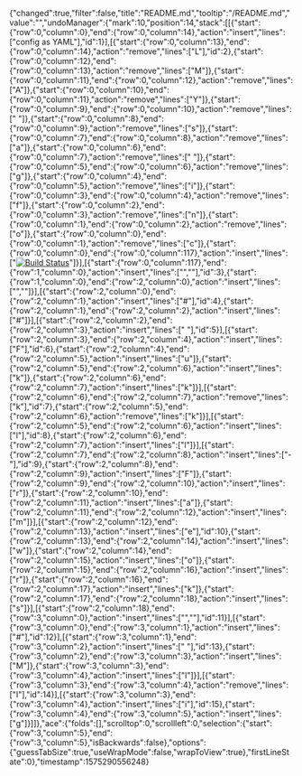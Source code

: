 {"changed":true,"filter":false,"title":"README.md","tooltip":"/README.md","value":"","undoManager":{"mark":10,"position":14,"stack":[[{"start":{"row":0,"column":0},"end":{"row":0,"column":14},"action":"insert","lines":["config as YAML"],"id":1}],[{"start":{"row":0,"column":13},"end":{"row":0,"column":14},"action":"remove","lines":["L"],"id":2},{"start":{"row":0,"column":12},"end":{"row":0,"column":13},"action":"remove","lines":["M"]},{"start":{"row":0,"column":11},"end":{"row":0,"column":12},"action":"remove","lines":["A"]},{"start":{"row":0,"column":10},"end":{"row":0,"column":11},"action":"remove","lines":["Y"]},{"start":{"row":0,"column":9},"end":{"row":0,"column":10},"action":"remove","lines":[" "]},{"start":{"row":0,"column":8},"end":{"row":0,"column":9},"action":"remove","lines":["s"]},{"start":{"row":0,"column":7},"end":{"row":0,"column":8},"action":"remove","lines":["a"]},{"start":{"row":0,"column":6},"end":{"row":0,"column":7},"action":"remove","lines":[" "]},{"start":{"row":0,"column":5},"end":{"row":0,"column":6},"action":"remove","lines":["g"]},{"start":{"row":0,"column":4},"end":{"row":0,"column":5},"action":"remove","lines":["i"]},{"start":{"row":0,"column":3},"end":{"row":0,"column":4},"action":"remove","lines":["f"]},{"start":{"row":0,"column":2},"end":{"row":0,"column":3},"action":"remove","lines":["n"]},{"start":{"row":0,"column":1},"end":{"row":0,"column":2},"action":"remove","lines":["o"]},{"start":{"row":0,"column":0},"end":{"row":0,"column":1},"action":"remove","lines":["c"]},{"start":{"row":0,"column":0},"end":{"row":0,"column":117},"action":"insert","lines":["[![Build Status](https://travis-ci.org/MACmidiDEV/e-comm.svg?branch=master)](https://travis-ci.org/MACmidiDEV/e-comm)"]}],[{"start":{"row":0,"column":117},"end":{"row":1,"column":0},"action":"insert","lines":["",""],"id":3},{"start":{"row":1,"column":0},"end":{"row":2,"column":0},"action":"insert","lines":["",""]}],[{"start":{"row":2,"column":0},"end":{"row":2,"column":1},"action":"insert","lines":["#"],"id":4},{"start":{"row":2,"column":1},"end":{"row":2,"column":2},"action":"insert","lines":["#"]}],[{"start":{"row":2,"column":2},"end":{"row":2,"column":3},"action":"insert","lines":[" "],"id":5}],[{"start":{"row":2,"column":3},"end":{"row":2,"column":4},"action":"insert","lines":["F"],"id":6},{"start":{"row":2,"column":4},"end":{"row":2,"column":5},"action":"insert","lines":["u"]},{"start":{"row":2,"column":5},"end":{"row":2,"column":6},"action":"insert","lines":["k"]},{"start":{"row":2,"column":6},"end":{"row":2,"column":7},"action":"insert","lines":["k"]}],[{"start":{"row":2,"column":6},"end":{"row":2,"column":7},"action":"remove","lines":["k"],"id":7},{"start":{"row":2,"column":5},"end":{"row":2,"column":6},"action":"remove","lines":["k"]}],[{"start":{"row":2,"column":5},"end":{"row":2,"column":6},"action":"insert","lines":["l"],"id":8},{"start":{"row":2,"column":6},"end":{"row":2,"column":7},"action":"insert","lines":["l"]}],[{"start":{"row":2,"column":7},"end":{"row":2,"column":8},"action":"insert","lines":["-"],"id":9},{"start":{"row":2,"column":8},"end":{"row":2,"column":9},"action":"insert","lines":["F"]},{"start":{"row":2,"column":9},"end":{"row":2,"column":10},"action":"insert","lines":["r"]},{"start":{"row":2,"column":10},"end":{"row":2,"column":11},"action":"insert","lines":["a"]},{"start":{"row":2,"column":11},"end":{"row":2,"column":12},"action":"insert","lines":["m"]}],[{"start":{"row":2,"column":12},"end":{"row":2,"column":13},"action":"insert","lines":["e"],"id":10},{"start":{"row":2,"column":13},"end":{"row":2,"column":14},"action":"insert","lines":["w"]},{"start":{"row":2,"column":14},"end":{"row":2,"column":15},"action":"insert","lines":["o"]},{"start":{"row":2,"column":15},"end":{"row":2,"column":16},"action":"insert","lines":["r"]},{"start":{"row":2,"column":16},"end":{"row":2,"column":17},"action":"insert","lines":["k"]},{"start":{"row":2,"column":17},"end":{"row":2,"column":18},"action":"insert","lines":["s"]}],[{"start":{"row":2,"column":18},"end":{"row":3,"column":0},"action":"insert","lines":["",""],"id":11}],[{"start":{"row":3,"column":0},"end":{"row":3,"column":1},"action":"insert","lines":["#"],"id":12}],[{"start":{"row":3,"column":1},"end":{"row":3,"column":2},"action":"insert","lines":[" "],"id":13},{"start":{"row":3,"column":2},"end":{"row":3,"column":3},"action":"insert","lines":["M"]},{"start":{"row":3,"column":3},"end":{"row":3,"column":4},"action":"insert","lines":["I"]}],[{"start":{"row":3,"column":3},"end":{"row":3,"column":4},"action":"remove","lines":["I"],"id":14}],[{"start":{"row":3,"column":3},"end":{"row":3,"column":4},"action":"insert","lines":["i"],"id":15},{"start":{"row":3,"column":4},"end":{"row":3,"column":5},"action":"insert","lines":["g"]}]]},"ace":{"folds":[],"scrolltop":0,"scrollleft":0,"selection":{"start":{"row":3,"column":5},"end":{"row":3,"column":5},"isBackwards":false},"options":{"guessTabSize":true,"useWrapMode":false,"wrapToView":true},"firstLineState":0},"timestamp":1575290556248}